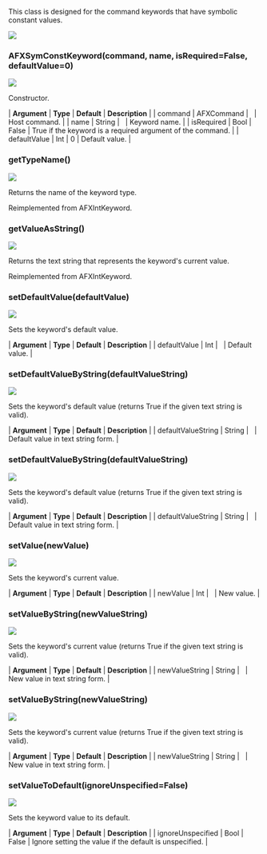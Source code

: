 This class is designed for the command keywords that have symbolic constant values.

![](https://help.3ds.com/2023/English/DSSIMULIA_Established/SIMACAERefImages/gui-afxsymconstkeyword.png)

### AFXSymConstKeyword(command, name, isRequired=False, defaultValue=0)  
![](https://help.3ds.com/2023/English/DSSIMULIA_Established/IconsReference/butix_top_wline.png)

Constructor.

| **Argument** | **Type** | **Default** | **Description** |
| command | AFXCommand |   | Host command. |
| name | String |   | Keyword name. |
| isRequired | Bool | False | True if the keyword is a required argument of the command. |
| defaultValue | Int | 0 | Default value. |

### getTypeName()  
![](https://help.3ds.com/2023/English/DSSIMULIA_Established/IconsReference/butix_top_wline.png)

Returns the name of the keyword type.

Reimplemented from AFXIntKeyword.

### getValueAsString()  
![](https://help.3ds.com/2023/English/DSSIMULIA_Established/IconsReference/butix_top_wline.png)

Returns the text string that represents the keyword's current value.

Reimplemented from AFXIntKeyword.

### setDefaultValue(defaultValue)  
![](https://help.3ds.com/2023/English/DSSIMULIA_Established/IconsReference/butix_top_wline.png)

Sets the keyword's default value.

| **Argument** | **Type** | **Default** | **Description** |
| defaultValue | Int |   | Default value. |

### setDefaultValueByString(defaultValueString)  
![](https://help.3ds.com/2023/English/DSSIMULIA_Established/IconsReference/butix_top_wline.png)

Sets the keyword's default value (returns True if the given text string is valid).

| **Argument** | **Type** | **Default** | **Description** |
| defaultValueString | String |   | Default value in text string form. |

### setDefaultValueByString(defaultValueString)  
![](https://help.3ds.com/2023/English/DSSIMULIA_Established/IconsReference/butix_top_wline.png)

Sets the keyword's default value (returns True if the given text string is valid).

| **Argument** | **Type** | **Default** | **Description** |
| defaultValueString | String |   | Default value in text string form. |

### setValue(newValue)  
![](https://help.3ds.com/2023/English/DSSIMULIA_Established/IconsReference/butix_top_wline.png)

Sets the keyword's current value.

| **Argument** | **Type** | **Default** | **Description** |
| newValue | Int |   | New value. |

### setValueByString(newValueString)  
![](https://help.3ds.com/2023/English/DSSIMULIA_Established/IconsReference/butix_top_wline.png)

Sets the keyword's current value (returns True if the given text string is valid).

| **Argument** | **Type** | **Default** | **Description** |
| newValueString | String |   | New value in text string form. |

### setValueByString(newValueString)  
![](https://help.3ds.com/2023/English/DSSIMULIA_Established/IconsReference/butix_top_wline.png)

Sets the keyword's current value (returns True if the given text string is valid).

| **Argument** | **Type** | **Default** | **Description** |
| newValueString | String |   | New value in text string form. |

### setValueToDefault(ignoreUnspecified=False)  
![](https://help.3ds.com/2023/English/DSSIMULIA_Established/IconsReference/butix_top_wline.png)

Sets the keyword value to its default.

| **Argument** | **Type** | **Default** | **Description** |
| ignoreUnspecified | Bool | False | Ignore setting the value if the default is unspecified. |